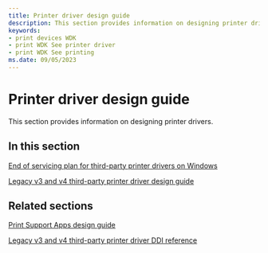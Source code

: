 ```yaml
---
title: Printer driver design guide
description: This section provides information on designing printer drivers.
keywords:
- print devices WDK
- print WDK See printer driver
- print WDK See printing
ms.date: 09/05/2023
---
```


# Printer driver design guide

This section provides information on designing printer drivers.

## In this section

[End of servicing plan for third-party printer drivers on Windows](end-of-servicing-plan-for-third-party-printer-drivers-on-windows.md)

[Legacy v3 and v4 third-party printer driver design guide](legacy-v3-and-v4-third-party-printer-drivers.md)

## Related sections

[Print Support Apps design guide](../devapps/print-support-app-design-guide.md)

[Legacy v3 and v4 third-party printer driver DDI reference](/windows-hardware/drivers/ddi/_print)
